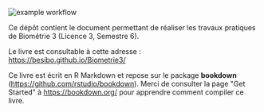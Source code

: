 ![example workflow](https://github.com/besibo/Biometrie3/actions/workflows/pages/pages-build-deployment/badge.svg)

Ce dépôt contient le document permettant de réaliser les travaux pratiques de Biométrie 3 (Licence 3, Semestre 6).

Le livre est consultable à cette adresse : https://besibo.github.io/Biometrie3/

Ce livre est écrit en R Markdown et repose sur le package **bookdown** (https://github.com/rstudio/bookdown). Merci de consulter la page "Get Started" à https://bookdown.org/ pour apprendre comment compiler ce livre.
